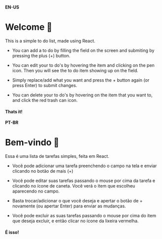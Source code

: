 **EN-US**

# Welcome 👋

This is a simple to do list, made using React.

- You can add a to do by filling the field on the screen and submiting by pressing the plus (+) button.

- You can edit your to do's by hovering the item and clicking on the pen icon. Then you will see the to do item showing up on the field.

- Simply replace/add what you want and press the + button again (or press Enter) to submit changes.

- You can delete your to do's by hovering on the item that you want to, and click the red trash can icon.

#### Thats it!

**PT-BR**

# Bem-vindo 👋

Essa é uma lista de tarefas simples, feita em React.

- Você pode adicionar uma tarefa preenchendo o campo na tela e enviar clicando no botão de mais (+)

- Você pode editar suas tarefas passando o mouse por cima da tarefa e clicando no ícone de caneta. Você verá o item que escolheu aparecendo no campo.

- Basta trocar/adicionar o que você deseja e apertar o botão de + novamente (ou apertar Enter) para enviar as mudanças.

- Você pode excluir as suas tarefas passando o mouse por cima do item que deseja excluir, e então clicar no ícone da lixeira vermelha.

#### É isso!
